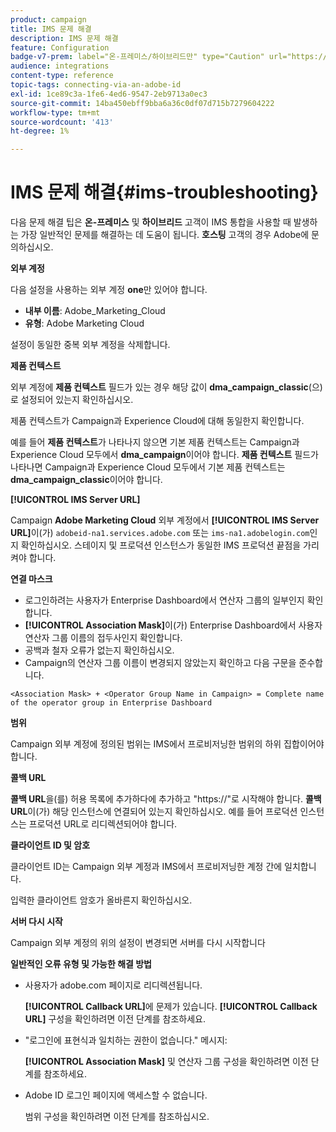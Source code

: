 ```yaml
---
product: campaign
title: IMS 문제 해결
description: IMS 문제 해결
feature: Configuration
badge-v7-prem: label="온-프레미스/하이브리드만" type="Caution" url="https://experienceleague.adobe.com/docs/campaign-classic/using/installing-campaign-classic/architecture-and-hosting-models/hosting-models-lp/hosting-models.html?lang=ko" tooltip="온-프레미스 및 하이브리드 배포에만 적용"
audience: integrations
content-type: reference
topic-tags: connecting-via-an-adobe-id
exl-id: 1ce89c3a-1fe6-4ed6-9547-2eb9713a0ec3
source-git-commit: 14ba450ebff9bba6a36c0df07d715b7279604222
workflow-type: tm+mt
source-wordcount: '413'
ht-degree: 1%

---
```


# IMS 문제 해결{#ims-troubleshooting}


다음 문제 해결 팁은 **온-프레미스** 및 **하이브리드** 고객이 IMS 통합을 사용할 때 발생하는 가장 일반적인 문제를 해결하는 데 도움이 됩니다. **호스팅** 고객의 경우 Adobe에 문의하십시오.

**외부 계정**

다음 설정을 사용하는 외부 계정 **one**&#x200B;만 있어야 합니다.

* **내부 이름**: Adobe_Marketing_Cloud
* **유형**: Adobe Marketing Cloud

설정이 동일한 중복 외부 계정을 삭제합니다.

**제품 컨텍스트**

외부 계정에 **제품 컨텍스트** 필드가 있는 경우 해당 값이 **dma_campaign_classic**(으)로 설정되어 있는지 확인하십시오.

제품 컨텍스트가 Campaign과 Experience Cloud에 대해 동일한지 확인합니다.

예를 들어 **제품 컨텍스트**&#x200B;가 나타나지 않으면 기본 제품 컨텍스트는 Campaign과 Experience Cloud 모두에서 **dma_campaign**&#x200B;이어야 합니다. **제품 컨텍스트** 필드가 나타나면 Campaign과 Experience Cloud 모두에서 기본 제품 컨텍스트는 **dma_campaign_classic**&#x200B;이어야 합니다.

**[!UICONTROL IMS Server URL]**

Campaign **Adobe Marketing Cloud** 외부 계정에서 **[!UICONTROL IMS Server URL]**&#x200B;이(가) `adobeid-na1.services.adobe.com` 또는 `ims-na1.adobelogin.com`인지 확인하십시오. 스테이지 및 프로덕션 인스턴스가 동일한 IMS 프로덕션 끝점을 가리켜야 합니다.

**연결 마스크**

* 로그인하려는 사용자가 Enterprise Dashboard에서 연산자 그룹의 일부인지 확인합니다.
* **[!UICONTROL Association Mask]**&#x200B;이(가) Enterprise Dashboard에서 사용자 연산자 그룹 이름의 접두사인지 확인합니다.
* 공백과 철자 오류가 없는지 확인하십시오.
* Campaign의 연산자 그룹 이름이 변경되지 않았는지 확인하고 다음 구문을 준수합니다.

```
<Association Mask> + <Operator Group Name in Campaign> = Complete name of the operator group in Enterprise Dashboard
```

**범위**

Campaign 외부 계정에 정의된 범위는 IMS에서 프로비저닝한 범위의 하위 집합이어야 합니다.

**콜백 URL**

**콜백 URL**&#x200B;을(를) 허용 목록에 추가하다에 추가하고 &quot;https://&quot;로 시작해야 합니다. **콜백 URL**&#x200B;이(가) 해당 인스턴스에 연결되어 있는지 확인하십시오. 예를 들어 프로덕션 인스턴스는 프로덕션 URL로 리디렉션되어야 합니다.

**클라이언트 ID 및 암호**

클라이언트 ID는 Campaign 외부 계정과 IMS에서 프로비저닝한 계정 간에 일치합니다.

입력한 클라이언트 암호가 올바른지 확인하십시오.

**서버 다시 시작**

Campaign 외부 계정의 위의 설정이 변경되면 서버를 다시 시작합니다

**일반적인 오류 유형 및 가능한 해결 방법**

* 사용자가 adobe.com 페이지로 리디렉션됩니다.

  **[!UICONTROL Callback URL]**&#x200B;에 문제가 있습니다. **[!UICONTROL Callback URL]** 구성을 확인하려면 이전 단계를 참조하세요.

* &quot;로그인에 표현식과 일치하는 권한이 없습니다.&quot; 메시지:

  **[!UICONTROL Association Mask]** 및 연산자 그룹 구성을 확인하려면 이전 단계를 참조하세요.

* Adobe ID 로그인 페이지에 액세스할 수 없습니다.

  범위 구성을 확인하려면 이전 단계를 참조하십시오.
